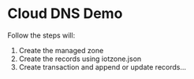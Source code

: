 # Cloud DNS Demo

Follow the steps will:

1. Create the managed zone
2. Create the records using iotzone.json
3. Create transaction and append or update records...
